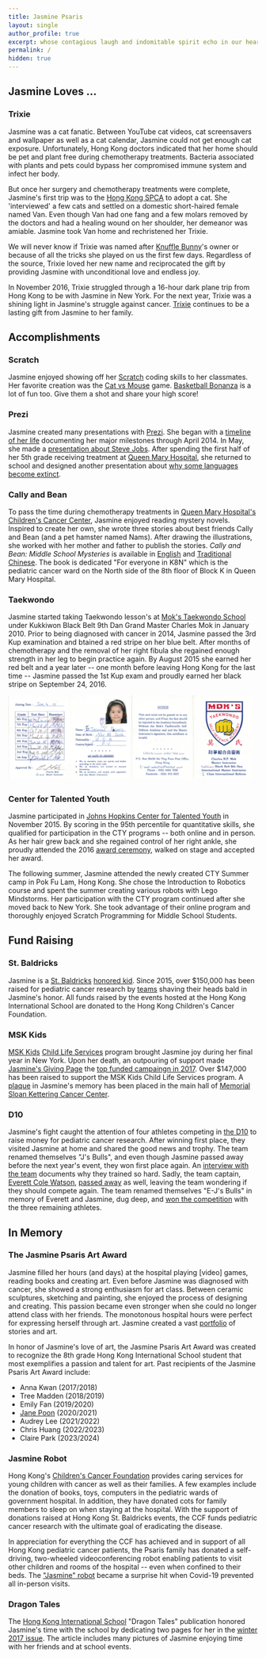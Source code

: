 ```yaml
---
title: Jasmine Psaris
layout: single
author_profile: true
excerpt: whose contagious laugh and indomitable spirit echo in our hearts
permalink: /
hidden: true
---
```




## Jasmine Loves ... 

### Trixie

<p>Jasmine was a cat fanatic.  Between YouTube cat videos, cat
screensavers and wallpaper as well as a cat calendar, Jasmine could
not get enough cat exposure.  Unfortunately, Hong Kong doctors
indicated that her home should be pet and plant free during
chemotherapy treatments.  Bacteria associated with plants and pets
could bypass her compromised immune system and infect her body.</p>

<p>But once her surgery and chemotherapy treatments were complete,
Jasmine's first trip was to the 
<a class="my-link" target="_blank" href="https://www.spca.org.hk/en/">Hong Kong SPCA</a> to adopt a cat.
She 'interviewed' a few cats and settled on a domestic short-haired
female named Van.  Even though Van had one fang and a few molars
removed by the doctors and had a healing wound on her shoulder, her
demeanor was amiable.  Jasmine took Van home and rechristened her
Trixie.</p>

<p>We will never know if Trixie was named after 
<a class="my-link" target="_blank" href="https://en.wikipedia.org/wiki/Knuffle_Bunny">Knuffle Bunny</a>'s
owner or because of all the tricks she played on us the first few
days. Regardless of the source, Trixie loved her new name and
reciprocated the gift by providing Jasmine with unconditional love and
endless joy.</p>

<p>In November 2016, Trixie struggled through a 16-hour dark plane trip
from Hong Kong to be with Jasmine in New York.  For the next year,
Trixie was a shining light in Jasmine's struggle against cancer.  <a class="my-link" 
href="/trixie/">Trixie</a> continues to be a lasting gift from Jasmine
to her family.</p>



## Accomplishments

### Scratch

Jasmine enjoyed showing off her <a class="my-link" target="_blank" href="https://scratch.mit.edu/">Scratch</a> 
coding skills to her classmates.  Her favorite creation was the 
<a class="my-link" target="_blank" href="https://scratch.mit.edu/projects/27270597">Cat vs Mouse</a> game.  <a class="my-link" target="_blank" href="https://scratch.mit.edu/projects/37947366/">Basketball Bonanza</a> 
is a lot of fun too.  Give them a shot and share your high score!

<h3 id="prezi">Prezi<a class="header-link" href="#prezi"><i class="fas fa-link"></i></a></h3>

Jasmine created many presentations with <a class="my-link" target="_blank" href="https://prezi.com">Prezi</a>.  She began 
with a <a class="my-link" target="_blank" href="https://prezi.com/b11vjggtgp-p/my-timeline/?present=1">timeline of her life</a> 
documenting her major milestones through April 2014.  In May, she made 
a <a class="my-link" target="_blank" href="https://prezi.com/1pwbj8k_kl-0/steve-jobs/?present=1">presentation about Steve Jobs</a>.  After 
spending the first half of her 5th grade receiving treatment at 
<a class="my-link" target="_blank" href="https://www8.ha.org.hk/qmh/">Queen Mary Hospital</a>, 
she returned to school and designed another presentation about 
<a class="my-link" target="_blank" href="https://prezi.com/jazichaxl0uc/why-do-languages-become-extinct/?present=1">why some languages become extinct</a>.


### Cally and Bean

To pass the time during chemotherapy treatments in 
<a class="my-link" target="_blank" href="https://www.ha.org.hk/qmh/">Queen Mary Hospital's</a>
<a class="my-link" target="_blank" href="https://paed.hku.hk/services/public_area/service/UPAM_K8_PE_001_Ward_Info.pdf">Children's Cancer Center</a>,
Jasmine enjoyed reading mystery novels.  Inspired to create her own,
she wrote three stories about best friends Cally and Bean (and a pet
hamster named Nams).  After drawing the illustrations, she worked with
her mother and father to publish the stories. <i>Cally and Bean: Middle
School Mysteries</i> is available in
<a class="my-link" target="_blank" href="https://www.amazon.com/Cally-Bean-Middle-School-Mysteries-ebook/dp/B077W1MH1T">English</a>
and <a class="my-link" target="_blank" href="https://www.amazon.com/%E5%87%B1%E8%8E%89%E5%92%8C%E8%B1%86%E8%B1%86-Traditional-Jasmine-L-Psaris-ebook/dp/B08F6Z48RH">Traditional Chinese</a>.
The book is dedicated "For everyone in K8N" which is the pediatric
cancer ward on the North side of the 8th floor of Block K in Queen Mary Hospital.

### Taekwondo

Jasmine started taking Taekwondo lesson's 
at <a class="my-link" target="_blank" href="http://www.moks-tkd.com">Mok's Taekwondo School</a> 
under Kukkiwon Black Belt 9th Dan Grand Master Charles Mok in January 2010.  Prior 
to being diagnosed with cancer in 2014, Jasmine passed the 3rd Kup examination 
and btained a red stripe on her blue belt. After months of chemotherapy
and the removal of her right fibula she regained enough strength in
her leg to begin practice again.  By August 2015 she earned her red
belt and a year later -- one month before leaving Hong Kong for the
last time -- Jasmine passed the 1st Kup exam and proudly earned her
black stripe on September 24, 2016.

<style>
  .side-by-side {overflow: auto; margin-left: -1%!important;}
  .side-by-side a {float: left; display: block; margin: 0 0 1% 1%; width: 48%; text-align: center; text-decoration: none!important;}
</style>
  
<div class="side-by-side">
<a> <img src="/assets/images/taekwondo/jasmine-tkd-inside.png"> </a>
<a> <img src="/assets/images/taekwondo/jasmine-tkd-outside.png"> </a>
</div>


### Center for Talented Youth

Jasmine participated in <a class="my-link" target="_blank"
href="https://cty.jhu.edu/">Johns Hopkins Center for Talented
Youth</a> in November 2015.  By scoring in the 95th percentile for
quantitative skills, she qualified for participation in the CTY
programs -- both online and in person.  As her hair grew back and she
regained control of her right ankle, she proudly attended the 2016 <a
class="my-link" target="_blank"
href="https://educationdocbox.com/K_6_Educators/68850231-High-honors-students-2015-and-2016-united-states-of-america-international.html">award
ceremony</a>, walked on stage and accepted her award.

The following summer, Jasmine attended the newly created CTY Summer
camp in Pok Fu Lam, Hong Kong.  She chose the Introduction to Robotics
course and spent the summer creating various robots with Lego
Mindstorms.  Her participation with the CTY program continued after
she moved back to New York.  She took advantage of their online
program and thoroughly enjoyed Scratch Programming for Middle School
Students.

## Fund Raising 

### St. Baldricks

Jasmine is a <a class="my-link" target="_blank" href="https://www.stbaldricks.org/">St. Baldricks</a>
<a class="my-link" target="_blank" href="https://www.stbaldricks.org/kids/jasminepsaris">honored kid</a>.  Since 2015,
over $150,000 has been raised for pediatric cancer research by
<a class="my-link" target="_blank" href="https://www.stbaldricks.org/teams/jasmine">teams</a> shaving their heads
bald in Jasmine's honor. All funds raised by the events hosted at the
Hong Kong International School are donated to the Hong Kong Children's Cancer Foundation.

### MSK Kids

<a class="my-link" target="_blank" href="https://www.mskcc.org/pediatrics">MSK Kids</a>
<a class="my-link" target="_blank" href="https://www.mskcc.org/pediatrics/experience/life-pediatrics">Child Life Services</a>
program brought Jasmine joy during her final year in New York.  Upon her death, an outpouring of support made 
<a class="my-link" target="_blank" href="http://mskcc.convio.net/goto/jasminepsaris2020">Jasmine's Giving Page</a> 
the <a class="my-link" target="_blank" href="https://secure2.convio.net/mskcc/site/TR/GivingPages/AnnualGiving;jsessionid=00000000.app20018a?pg=complist&fr_id=2903">top funded campaingn in 2017</a>.
Over $147,000 has been raised to support the MSK Kids Child Life Services program.  A
<a class="my-link" target="_blank" href="https://www.youtube.com/watch?v=IbvJsB2oMcA">plaque</a> 
in Jasmine's memory has been placed in the main hall of 
<a class="my-link" target="_blank" href="https://goo.gl/maps/nXhpdeKG6Mp87r8S6">Memorial Sloan Kettering Cancer Center</a>.

### D10

Jasmine's fight caught the attention of four athletes competing in 
<a class="my-link" target="_blank" href="https://thed10.com/">the D10</a> to raise money for pediatric cancer
research.  After winning first place, they visited Jasmine at home and shared the good news and trophy.  The 
team renamed themselves "J's Bulls", and even though Jasmine passed away before the next year's event, 
they won first place again.  An 
<a class="my-link" target="_blank" href="https://thed10.com/blog/j-s-bulls-why-we-do-this-in-the-first-place">interview with the team</a> 
documents why they trained so hard.  Sadly, the team captain, 
<a class="my-link" target="_blank" href="https://www.facebook.com/profile.php?id=618505401">Everett Cole Watson</a>, 
<a class="my-link" target="_blank" href= "https://www.instagram.com/p/Bw3NYc4By-g">passed away</a> as well,
leaving the team wondering if they should compete again.  The team renamed 
themselves "E-J's Bulls" in memory of Everett and Jasmine, dug deep, and 
<a class="my-link" target="_blank" href="https://thed10.com/blog/the-d10-nyc-2019-yearbook">won the competition</a> 
with the three remaining athletes.

## In Memory


### The Jasmine Psaris Art Award

<p>Jasmine filled her hours (and days) at the hospital playing [video]
games, reading books and creating art.  Even before Jasmine was
diagnosed with cancer, she showed a strong enthusiasm for art class.
Between ceramic sculptures, sketching and painting, she enjoyed the
process of designing and creating.  This passion became even stronger
when she could no longer attend class with her friends.  The
monotonous hospital hours were perfect for expressing herself through
art.  Jasmine created a vast <a class="my-link" href="portfolio">portfolio</a> of
stories and art.</p>

<p>In honor of Jasmine's love of art, the Jasmine Psaris Art Award was
created to recognize the 8th grade Hong Kong International School
student that most exemplifies a passion and talent for art.  Past
recipients of the Jasmine Psaris Art Award include:

<ul>
<li>Anna Kwan (2017/2018)</li>
<li>Tree Madden (2018/2019)</li>
<li>Emily Fan (2019/2020)</li>
<li><a class="my-link" target="_blank" href="https://hk.linkedin.com/in/janepoon1128">Jane Poon</a> (2020/2021)</li>
<li>Audrey Lee (2021/2022)</li>
<li>Chris Huang (2022/2023)</li>
<li>Claire Park (2023/2024)</li>
</ul>
</p>

### Jasmine Robot

<p>Hong Kong's <a class="my-link" target="_blank" href="https://www.ccf.org.hk/en/">Children's Cancer Foundation</a>
provides caring services for young children with cancer as well as
their families.  A few examples include the donation of books, toys,
computers in the pediatric wards of government hospital. In addition,
they have donated cots for family members to sleep on when staying at
the hospital.  With the support of donations raised at Hong Kong
St. Baldricks events, the CCF funds pediatric cancer research with the
ultimate goal of eradicating the disease.</p>

<p>In appreciation for everything the CCF has achieved and in support of
all Hong Kong pediatric cancer patients, the Psaris family has donated
a self-driving, two-wheeled videoconferencing robot enabling patients
to visit other children and rooms of the hospital -- even when
confined to their beds.  The <a class="my-link" target="_blank"
href="https://www.youtube.com/watch?v=LPSswmWUUPM">"Jasmine" robot</a>
became a surprise hit when Covid-19 prevented all in-person visits.</p>

### Dragon Tales

The <a class="my-link" target="_blank" href="https://www.hkis.edu.hk/">Hong Kong International School</a> "Dragon
Tales" publication honored Jasmine's time with the school by dedicating two pages for her in the 
<a class="my-link" target="_blank" href="https://issuu.com/hkisadvancement/docs/final_hkis_dt_winter17_web/94">winter 2017 issue</a>.
The article includes many pictures of Jasmine enjoying time with her friends and at school events.


